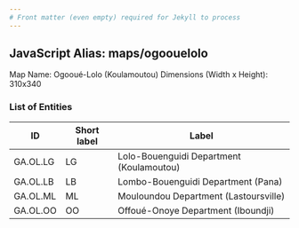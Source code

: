 ```yaml
---
# Front matter (even empty) required for Jekyll to process
---
```


## JavaScript Alias: maps/ogoouelolo

Map Name: Ogooué-Lolo (Koulamoutou)
Dimensions (Width x Height): 310x340

### List of Entities

| ID       | Short label | Label                                    |
| -------- | ----------- | ---------------------------------------- |
| GA.OL.LG | LG          | Lolo-Bouenguidi Department (Koulamoutou) |
| GA.OL.LB | LB          | Lombo-Bouenguidi Department (Pana)       |
| GA.OL.ML | ML          | Mouloundou Department (Lastoursville)    |
| GA.OL.OO | OO          | Offoué-Onoye Department (Iboundji)       |

